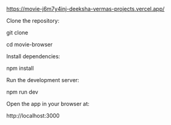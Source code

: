 https://movie-j6m7y4inj-deeksha-vermas-projects.vercel.app/

Clone the repository:

git clone <repository-url>

cd movie-browser

Install dependencies:

npm install

Run the development server:

npm run dev

Open the app in your browser at:

http://localhost:3000
